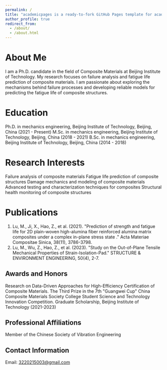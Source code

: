 ```yaml
---
permalink: /
title: "academicpages is a ready-to-fork GitHub Pages template for academic personal websites"
author_profile: true
redirect_from: 
  - /about/
  - /about.html
---
```


About Me
======
I am a Ph.D. candidate in the field of Composite Materials at Beijing Institute of Technology. My research focuses on failure analysis and fatigue life prediction of composite materials. I am passionate about exploring the mechanisms behind failure processes and developing reliable models for predicting the fatigue life of composite structures.

Education
======
Ph.D. in mechanics engineering, Beijing Institute of Technology, Beijing, China (2021 - Present)
M.Sc. in mechanics engineering, Beijing Institute of Technology, Beijing, China (2018 - 2021)
B.Sc. in mechanics engineering, Beijing Institute of Technology, Beijing, China (2014 - 2018)

Research Interests
======
Failure analysis of composite materials
Fatigue life prediction of composite structures
Damage mechanics and modeling of composite materials
Advanced testing and characterization techniques for composites
Structural health monitoring of composite structures

Publications
======
1. Lu, M., Ji, X., Hao, Z., et al. (2021). "Prediction of strength and fatigue life for 2D plain-woven high-alumina fiber reinforced alumina matrix composites under a complex in-plane stress state
." Acta Materiae Compositae Sinica, 38(11), 3786-3798.
2. Lu, M., Wu, Z., Hao, Z., et al. (2023). "Study on the Out-of-Plane Tensile Mechanical Properties of Strain-Isolation-Pad."  STRUCTURE & ENVIRONMENT ENGINEERING, 50(4), 2-7.

Awards and Honors
------
Research on Data-Driven Approaches for High-Efficiency Certification of Composite Materials. The Third Prize in the 7th "Guangwei Cup" China Composite Materials Society College Student Science and Technology Innovation Competition.
Graduate Scholarship, Beijing Institute of Technology (2021-2023)

Professional Affiliations
------
Member of the Chinese Society of Vibration Engineering

Contact Information
----------
Email: 3220215003@gmail.com
